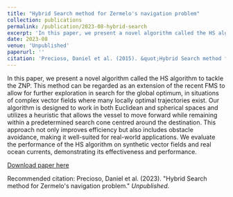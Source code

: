 ```yaml
---
title: "Hybrid Search method for Zermelo's navigation problem"
collection: publications
permalink: /publication/2023-08-hybrid-search
excerpt: 'In this paper, we present a novel algorithm called the HS algorithm to tackle the ZNP. This method can be regarded as an extension of the recent FMS to allow for further exploration in search for the global optimum, in situations of complex vector fields where many locally optimal trajectories exist. Our algorithm is designed to work in both Euclidean and spherical spaces and utilizes a heuristic that allows the vessel to move forward while remaining within a predetermined search cone centred around the destination. This approach not only improves efficiency but also includes obstacle avoidance, making it well-suited for real-world applications. We evaluate the performance of the HS algorithm on synthetic vector fields and real ocean currents, demonstrating its effectiveness and performance.'
date: 2023-08
venue: 'Unpublished'
paperurl: ''
citation: 'Precioso, Daniel et al. (2015). &quot;Hybrid Search method for Zermelo's navigation problem.&quot; <i>Unpublished</i>.'
---
```

In this paper, we present a novel algorithm called the HS algorithm to tackle the ZNP. This method can be regarded as an extension of the recent FMS to allow for further exploration in search for the global optimum, in situations of complex vector fields where many locally optimal trajectories exist. Our algorithm is designed to work in both Euclidean and spherical spaces and utilizes a heuristic that allows the vessel to move forward while remaining within a predetermined search cone centred around the destination. This approach not only improves efficiency but also includes obstacle avoidance, making it well-suited for real-world applications. We evaluate the performance of the HS algorithm on synthetic vector fields and real ocean currents, demonstrating its effectiveness and performance.

[Download paper here]()

Recommended citation: Precioso, Daniel et al. (2023). "Hybrid Search method for Zermelo's navigation problem." <i>Unpublished</i>.